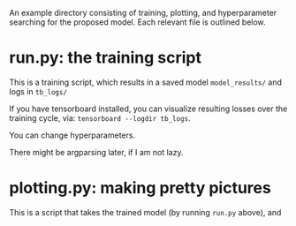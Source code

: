 An example directory consisting of training, plotting, and hyperparameter searching for the proposed model.
Each relevant file is outlined below.

# run.py: the training script

This is a training script, which results in a saved model `model_results/` and logs in `tb_logs/`

If you have tensorboard installed, you can visualize resulting losses over the training cycle, via: `tensorboard --logdir tb_logs`.

You can change hyperparameters.

There might be argparsing later, if I am not lazy.

# plotting.py: making pretty pictures

This is a script that takes the trained model (by running `run.py` above), and 
